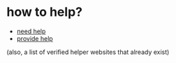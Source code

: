 
# how to help?

- [need help](/need-help/README.md)
- [provide help](/provide-help/README.md)


(also, a list of verified helper websites that already exist)
